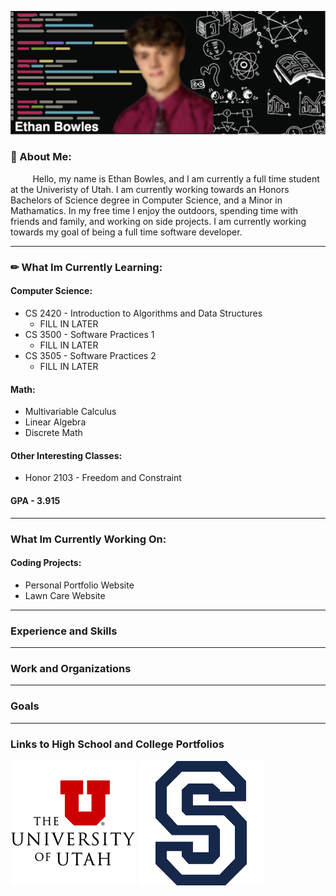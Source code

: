 ![Profile](https://github.com/ethanbowles03/ethanbowles03/blob/main/resources/Header.png)

### 🤔 About Me:
&nbsp;&nbsp;&nbsp;&nbsp;&nbsp;&nbsp;&nbsp;&nbsp; Hello, my name is Ethan Bowles, and I am currently a full time student at the Univeristy of Utah. I am currently working towards   an Honors Bachelors of Science degree in Computer Science, and a Minor in Mathamatics. In my free time I enjoy the outdoors, spending time with friends and family, and working on side projects. I am currently working towards my goal of being a full time software developer. 

____

### ✏ What Im Currently Learning:
#### Computer Science:
  * CS 2420 - Introduction to Algorithms and Data Structures
    * FILL IN LATER
  * CS 3500 - Software Practices 1
    * FILL IN LATER
  * CS 3505 - Software Practices 2
    * FILL IN LATER 
    
#### Math:
  * Multivariable Calculus
  * Linear Algebra
  * Discrete Math
    
#### Other Interesting Classes: 
  * Honor 2103 - Freedom and Constraint

#### GPA - 3.915

____

### What Im Currently Working On:
#### Coding Projects:
* Personal Portfolio Website
* Lawn Care Website
____

### Experience and Skills 

____

### Work and Organizations

____

### Goals

____

### Links to High School and College Portfolios

[![](https://github.com/ethanbowles03/ethanbowles03/blob/main/resources/UofU200.png)](https://github.com/ethanbowles03/CollegeProgrammingPortfolio/tree/main)
[![](https://github.com/ethanbowles03/ethanbowles03/blob/main/resources/Skyline200.png)](https://github.com/ethanbowles03/HighSchoolProgrammingPortfolio)
